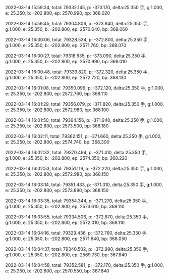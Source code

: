2022-03-14 15:59:24, total: 79332.145, p: -373.170, delta:25.350 手, g:1.000, e: 25.350, b: -202.800, ep: 2570.990, bp: 368.020

2022-03-14 15:59:45, total: 79304.806, p: -373.840, delta:25.350 手, g:1.000, e: 25.350, b: -202.800, ep: 2570.640, bp: 368.060

2022-03-14 16:00:06, total: 79328.534, p: -372.800, delta:25.350 手, g:1.000, e: 25.350, b: -202.800, ep: 2571.760, bp: 368.070

2022-03-14 16:00:27, total: 79318.535, p: -373.090, delta:25.350 手, g:1.000, e: 25.350, b: -202.800, ep: 2570.990, bp: 368.010

2022-03-14 16:00:48, total: 79339.820, p: -372.320, delta:25.350 手, g:1.000, e: 25.350, b: -202.800, ep: 2572.720, bp: 368.130

2022-03-14 16:01:08, total: 79350.099, p: -372.120, delta:25.350 手, g:1.000, e: 25.350, b: -202.800, ep: 2572.760, bp: 368.110

2022-03-14 16:01:29, total: 79356.079, p: -371.820, delta:25.350 手, g:1.000, e: 25.350, b: -202.800, ep: 2572.980, bp: 368.100

2022-03-14 16:01:50, total: 79364.156, p: -371.940, delta:25.350 手, g:1.000, e: 25.350, b: -202.800, ep: 2573.500, bp: 368.180

2022-03-14 16:02:11, total: 79362.151, p: -371.660, delta:25.350 手, g:1.000, e: 25.350, b: -202.800, ep: 2574.740, bp: 368.300

2022-03-14 16:02:32, total: 79370.494, p: -371.410, delta:25.350 手, g:1.000, e: 25.350, b: -202.800, ep: 2574.350, bp: 368.220

2022-03-14 16:02:53, total: 79351.119, p: -372.220, delta:25.350 手, g:1.000, e: 25.350, b: -202.800, ep: 2572.980, bp: 368.150

2022-03-14 16:03:14, total: 79351.433, p: -371.310, delta:25.350 手, g:1.000, e: 25.350, b: -202.800, ep: 2573.890, bp: 368.150

2022-03-14 16:03:35, total: 79354.344, p: -371.270, delta:25.350 手, g:1.000, e: 25.350, b: -202.800, ep: 2573.610, bp: 368.110

2022-03-14 16:03:55, total: 79334.506, p: -372.870, delta:25.350 手, g:1.000, e: 25.350, b: -202.800, ep: 2572.010, bp: 368.110

2022-03-14 16:04:16, total: 79329.436, p: -372.760, delta:25.350 手, g:1.000, e: 25.350, b: -202.800, ep: 2571.640, bp: 368.050

2022-03-14 16:04:37, total: 79340.502, p: -372.990, delta:25.350 手, g:1.000, e: 25.350, b: -202.800, ep: 2569.730, bp: 367.840

2022-03-14 16:04:58, total: 79352.581, p: -372.170, delta:25.350 手, g:1.000, e: 25.350, b: -202.800, ep: 2570.550, bp: 367.840